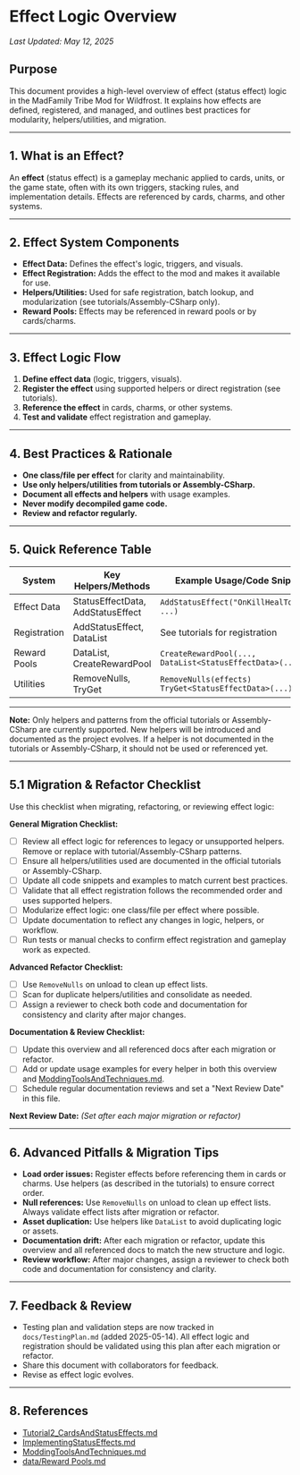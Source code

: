 # Effect Logic Overview

_Last Updated: May 12, 2025_

## Purpose
This document provides a high-level overview of effect (status effect) logic in the MadFamily Tribe Mod for Wildfrost. It explains how effects are defined, registered, and managed, and outlines best practices for modularity, helpers/utilities, and migration.

---

## 1. What is an Effect?
An **effect** (status effect) is a gameplay mechanic applied to cards, units, or the game state, often with its own triggers, stacking rules, and implementation details. Effects are referenced by cards, charms, and other systems.

---

## 2. Effect System Components
- **Effect Data:** Defines the effect's logic, triggers, and visuals.
- **Effect Registration:** Adds the effect to the mod and makes it available for use.
- **Helpers/Utilities:** Used for safe registration, batch lookup, and modularization (see tutorials/Assembly-CSharp only).
- **Reward Pools:** Effects may be referenced in reward pools or by cards/charms.

---

## 3. Effect Logic Flow
1. **Define effect data** (logic, triggers, visuals).
2. **Register the effect** using supported helpers or direct registration (see tutorials).
3. **Reference the effect** in cards, charms, or other systems.
4. **Test and validate** effect registration and gameplay.

---

## 4. Best Practices & Rationale
- **One class/file per effect** for clarity and maintainability.
- **Use only helpers/utilities from tutorials or Assembly-CSharp.**
- **Document all effects and helpers** with usage examples.
- **Never modify decompiled game code.**
- **Review and refactor regularly.**

---

## 5. Quick Reference Table
| System         | Key Helpers/Methods                | Example Usage/Code Snippet                  | Detailed Docs                        |
|----------------|-----------------------------------|---------------------------------------------|--------------------------------------|
| Effect Data    | StatusEffectData, AddStatusEffect | `AddStatusEffect("OnKillHealToSelf", ...)` | Tutorial2, ImplementingStatusEffects |
| Registration   | AddStatusEffect, DataList         | See tutorials for registration              | Tutorial2, ImplementingStatusEffects |
| Reward Pools   | DataList, CreateRewardPool        | `CreateRewardPool(..., DataList<StatusEffectData>(...))` | data/Reward Pools.md           |
| Utilities      | RemoveNulls, TryGet               | `RemoveNulls(effects)`<br>`TryGet<StatusEffectData>(...)` | ModdingToolsAndTechniques.md     |

---

**Note:** Only helpers and patterns from the official tutorials or Assembly-CSharp are currently supported. New helpers will be introduced and documented as the project evolves. If a helper is not documented in the tutorials or Assembly-CSharp, it should not be used or referenced yet.

---

## 5.1 Migration & Refactor Checklist

Use this checklist when migrating, refactoring, or reviewing effect logic:

**General Migration Checklist:**
- [ ] Review all effect logic for references to legacy or unsupported helpers. Remove or replace with tutorial/Assembly-CSharp patterns.
- [ ] Ensure all helpers/utilities used are documented in the official tutorials or Assembly-CSharp.
- [ ] Update all code snippets and examples to match current best practices.
- [ ] Validate that all effect registration follows the recommended order and uses supported helpers.
- [ ] Modularize effect logic: one class/file per effect where possible.
- [ ] Update documentation to reflect any changes in logic, helpers, or workflow.
- [ ] Run tests or manual checks to confirm effect registration and gameplay work as expected.

**Advanced Refactor Checklist:**
- [ ] Use `RemoveNulls` on unload to clean up effect lists.
- [ ] Scan for duplicate helpers/utilities and consolidate as needed.
- [ ] Assign a reviewer to check both code and documentation for consistency and clarity after major changes.

**Documentation & Review Checklist:**
- [ ] Update this overview and all referenced docs after each migration or refactor.
- [ ] Add or update usage examples for every helper in both this overview and [ModdingToolsAndTechniques.md](ModdingToolsAndTechniques.md).
- [ ] Schedule regular documentation reviews and set a "Next Review Date" in this file.

**Next Review Date:** _(Set after each major migration or refactor)_

---

## 6. Advanced Pitfalls & Migration Tips
- **Load order issues:** Register effects before referencing them in cards or charms. Use helpers (as described in the tutorials) to ensure correct order.
- **Null references:** Use `RemoveNulls` on unload to clean up effect lists. Always validate effect lists after migration or refactor.
- **Asset duplication:** Use helpers like `DataList` to avoid duplicating logic or assets.
- **Documentation drift:** After each migration or refactor, update this overview and all referenced docs to match the new structure and logic.
- **Review workflow:** After major changes, assign a reviewer to check both code and documentation for consistency and clarity.

---

## 7. Feedback & Review
- Testing plan and validation steps are now tracked in `docs/TestingPlan.md` (added 2025-05-14). All effect logic and registration should be validated using this plan after each migration or refactor.
- Share this document with collaborators for feedback.
- Revise as effect logic evolves.

---

## 8. References
- [Tutorial2_CardsAndStatusEffects.md](Tutorial2_CardsAndStatusEffects.md)
- [ImplementingStatusEffects.md](ImplementingStatusEffects.md)
- [ModdingToolsAndTechniques.md](ModdingToolsAndTechniques.md)
- [data/Reward Pools.md](data/Reward%20Pools.md)
